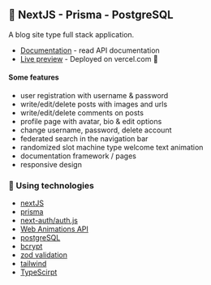 ## 🚀 NextJS - Prisma - PostgreSQL

A blog site type full stack application.

- [Documentation](https://next-prisma-wine-pi.vercel.app/docs) - read API documentation
- [Live preview](https://next-prisma-wine-pi.vercel.app/) - Deployed on vercel.com 🙏

#### Some features

- user registration with username & password
- write/edit/delete posts with images and urls
- write/edit/delete comments on posts
- profile page with avatar, bio & edit options
- change username, password, delete account
- federated search in the navigation bar
- randomized slot machine type welcome text animation
- documentation framework / pages
- responsive design

### 🧬 Using technologies

- [nextJS](https://nextjs.org/)
- [prisma](https://www.prisma.io/)
- [next-auth/auth.js](https://authjs.dev/)
- [Web Animations API](https://developer.mozilla.org/en-US/docs/Web/API/Web_Animations_API)
- [postgreSQL](https://www.postgresql.org/)
- [bcrypt](https://github.com/kelektiv/node.bcrypt.js#readme)
- [zod validation](https://zod.dev/)
- [tailwind](https://tailwindcss.com/)
- [TypeScirpt](https://www.typescriptlang.org/)

